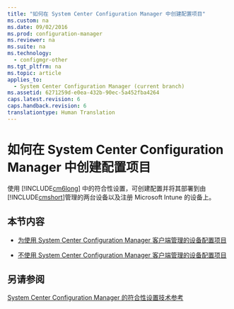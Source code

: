 ```yaml
---
title: "如何在 System Center Configuration Manager 中创建配置项目"
ms.custom: na
ms.date: 09/02/2016
ms.prod: configuration-manager
ms.reviewer: na
ms.suite: na
ms.technology: 
  - configmgr-other
ms.tgt_pltfrm: na
ms.topic: article
applies_to: 
  - System Center Configuration Manager (current branch)
ms.assetid: 6271259d-e0ea-432b-90ec-5a452fba4264
caps.latest.revision: 6
caps.handback.revision: 6
translationtype: Human Translation
---
```

# 如何在 System Center Configuration Manager 中创建配置项目
使用 [!INCLUDE[cm6long](../LocTest/includes/cm6long_md.md)] 中的符合性设置，可创建配置并将其部署到由 [!INCLUDE[cmshort](../LocTest/includes/cmshort_md.md)]管理的两台设备以及注册 Microsoft Intune 的设备上。  
  
## 本节内容  
  
-   [为使用 System Center Configuration Manager 客户端管理的设备配置项目](../LocTest/Configuration-items-for-devices-managed-with-the-System-Center-Configuration-Manager-client.md)  
  
-   [不使用 System Center Configuration Manager 客户端管理的设备配置项目](../LocTest/Configuration-items-for-devices-managed-without-the-System-Center-Configuration-Manager-client.md)  
  
## 另请参阅  
 [System Center Configuration Manager 的符合性设置技术参考](../LocTest/Compliance-settings-technical-reference-for-System-Center-Configuration-Manager.md)